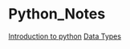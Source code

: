 # Python_Notes

[Introduction to python](https://github.com/AruShantha22/Python_Notes/blob/main/Introduction%20to%20python.ipynb)
[Data Types](https://https://github.com/AruShantha22/Python_Notes/tree/main/Data_types)
